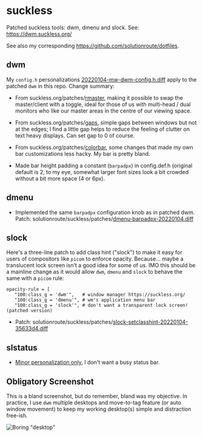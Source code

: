 # suckless
Patched suckless tools: dwm, dmenu and slock. See: https://dwm.suckless.org/

See also my corresponding https://github.com/solutionroute/dotfiles.

## dwm

My `config.h` personalizations [20220104-mw-dwm-config.h.diff](https://github.com/solutionroute/suckless/blob/main/patches/20220104-mw-dwm-config.h.diff)
apply to the patched `dwm` in this repo. Change summary:


* From suckless.org/patches/[rmaster](https://dwm.suckless.org/patches/rmaster/),
  making it possible to swap the master/client with a toggle, ideal for those
  of us with multi-head / dual monitors who like our master areas in the centre
  of our viewing space.

* From suckless.org/patches/[gaps](https://dwm.suckless.org/patches/gaps/),
  simple gaps between windows but not at the edges; I find a little gap helps
  to reduce the feeling of clutter on text heavy displays. Can set gap to 0 of
  course.

* From suckless.org/patches/[colorbar](https://dwm.suckless.org/patches/colorbar/),
  some changes that made my own bar customizations less hacky. My bar is pretty
  bland. 

* Made bar height padding a constant (`barpadpx`) in config.def.h (original
  default is 2, to my eye, somewhat larger font sizes look a bit crowded
  without a bit more space (4 or 6px).

## dmenu

* Implemented the same `barpadpx` configuration knob as in patched dwm. Patch:
  solutionroute/suckless/patches/[dmenu-barpadpx-20220104.diff](https://github.com/solutionroute/suckless/blob/main/patches/dmenu-barpadpx-20220104.diff)


## slock

Here's a three-line patch to add class hint ("slock") to make it easy for users
of compositors like `picom` to enforce opacity. Because... maybe a translucent
lock screen isn't a good idea for some of us. IMO this should be a mainline
change as it would allow `dwm`, `dmenu` and `slock` to behave the same with a
`picom` rule:

    opacity-rule = [ 
       "100:class_g = 'dwm'",   # window manager https://suckless.org/
       "100:class_g = 'dmenu'", # wm's application menu bar
       "100:class_g = 'slock'", # don't want a transparent lock screen! (patched version)

* Patch: solutionroute/suckless/patches/[slock-setclasshint-20220104-35633d4.diff](https://github.com/solutionroute/suckless/blob/main/patches/slock-setclasshint-20220104-35633d4.diff)

## slstatus

* [Minor personalization only](https://github.com/solutionroute/suckless/blob/main/patches/20220104-mw-slstatus-config.h.diff), I don't want a busy status bar. 

## Obligatory Screenshot

This is a bland screenshot, but do remember, bland was my objective. In practice, I use `dwm` multiple desktops and move-to-tag feature (or auto window movement) to keep my working desktop(s) simple and distraction free-ish.

![Boring "desktop"](https://raw.githubusercontent.com/solutionroute/suckless/main/screenshots/20220104-172007.png)
